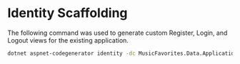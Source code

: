 # Identity Scaffolding

The following command was used to generate custom Register, Login, and Logout views for the existing application.

```sh
dotnet aspnet-codegenerator identity -dc MusicFavorites.Data.ApplicationDbContext --files "Account.Register;Account.Login;Account.Logout"
```